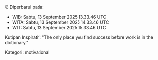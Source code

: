 ⏰ Diperbarui pada:
- WIB: Sabtu, 13 September 2025 13.33.46 UTC
- WITA: Sabtu, 13 September 2025 14.33.46 UTC
- WIT: Sabtu, 13 September 2025 15.33.46 UTC

Kutipan Inspiratif:
"The only place you find success before work is in the dictionary."


Kategori: motivational

